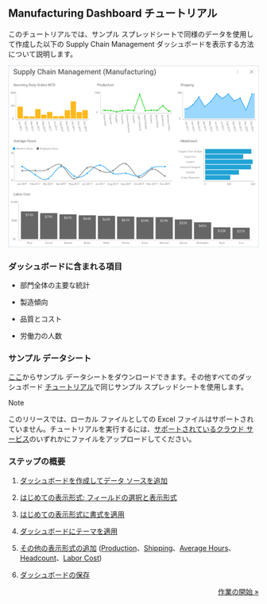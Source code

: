 ## Manufacturing Dashboard チュートリアル 

このチュートリアルでは、サンプル スプレッドシートで同様のデータを使用して作成した以下の Supply Chain Management ダッシュボードを表示する方法について説明します。

![SupplyChainManagementDashboard\_All](images/SupplyChainManagementDashboard_All.png)

### ダッシュボードに含まれる項目

  - 部門全体の主要な統計

  - 製造傾向

  - 品質とコスト

  - 労働力の人数

### サンプル データシート

[ここ](http://download.infragistics.com/reportplus/help/samples/Reveal_Dashboard_Tutorials.xlsx)からサンプル データシートをダウンロードできます。その他すべてのダッシュボード [チュートリアル](dashboard-tutorials.md)で同じサンプル スプレッドシートを使用します。

>[!NOTE]
>このリリースでは、ローカル ファイルとしての Excel ファイルはサポートされていません。チュートリアルを実行するには、[サポートされているクラウド サービス](data-sources.md)のいずれかにファイルをアップロードしてください。

### ステップの概要

1.  [ダッシュボードを作成してデータ ソースを追加](creating-the-dashboard.md)

2.  [はじめての表示形式: フィールドの選択と表示形式](selecting-data-visualization.md)

3.  [はじめての表示形式に書式を適用](applying-formatting-visualization.md)

4.  [ダッシュボードにテーマを適用](applying-theme.md)

5.  [その他の表示形式の追加](adding-other-visualizations.md) ([Production](adding-other-visualizations.md#production)、[Shipping](adding-other-visualizations.md#shipping)、[Average Hours](adding-other-visualizations.md#average-hours)、 [Headcount](adding-other-visualizations.md#headcount)、[Labor Cost](adding-other-visualizations.md#labor-cost))

6.  [ダッシュボードの保存](saving-dashboard.md)

<style>
.previous {
    text-align: left
}

.next {
    float: right
}

</style>

<a href="creating-the-dashboard.md" class="next">作業の開始 &raquo;</a>
